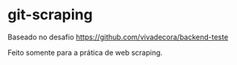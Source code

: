 # git-scraping

Baseado no desafio https://github.com/vivadecora/backend-teste

Feito somente para a prática de web scraping.
